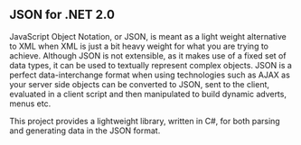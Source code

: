 ## JSON for .NET 2.0 ##

JavaScript Object Notation, or JSON, is meant as a light weight alternative to XML when XML is just a bit heavy weight for what you are trying to achieve. Although JSON is not extensible, as it makes use of a fixed set of data types, it can be used to textually represent complex objects. JSON is a perfect data-interchange format when using technologies such as AJAX as your server side objects can be converted to JSON, sent to the client, evaluated in a client script and then manipulated to build dynamic adverts, menus etc.

This project provides a lightweight library, written in C#, for both parsing and generating data in the JSON format.